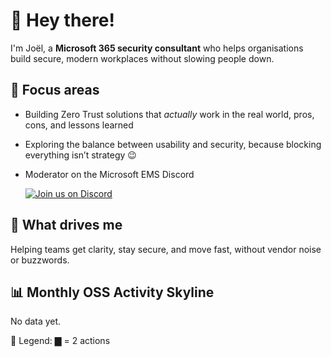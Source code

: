 # 👋 Hey there!

I'm Joël, a **Microsoft 365 security consultant** who helps organisations build secure, modern workplaces without slowing people down.

## 🚀 Focus areas
- Building Zero Trust solutions that *actually* work in the real world, pros, cons, and lessons learned
- Exploring the balance between usability and security, because blocking everything isn’t strategy 😉
- Moderator on the Microsoft EMS Discord

  [![Join us on Discord](https://img.shields.io/badge/Join%20us%20on-Discord-5865F2?logo=discord&logoColor=white&style=for-the-badge)](https://discord.gg/VBqRHKqNat)

## 🧩 What drives me
Helping teams get clarity, stay secure, and move fast, without vendor noise or buzzwords.

## 📊 Monthly OSS Activity Skyline

<!-- skyline:start -->

No data yet.

<!-- skyline:end -->

📎 Legend: ▇ = 2 actions
